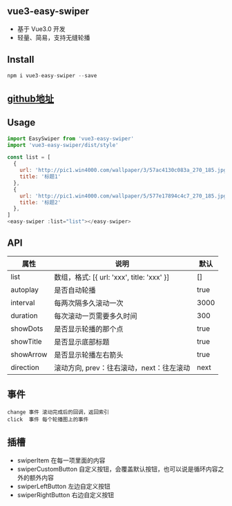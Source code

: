 ## vue3-easy-swiper

*   基于 Vue3.0 开发
*   轻量、简易，支持无缝轮播

## Install

```javascript
npm i vue3-easy-swiper --save
```

## [github地址](https://github.com/yezipi/vue3-easy-swiper)

## Usage

```javascript
import EasySwiper from 'vue3-easy-swiper'
import 'vue3-easy-swiper/dist/style'

const list = [
  {
    url: 'http://pic1.win4000.com/wallpaper/3/57ac4130c083a_270_185.jpg',
    title: '标题1'
  },
  {
    url: 'http://pic1.win4000.com/wallpaper/5/577e17894c4c7_270_185.jpg',
    title: '标题2'
  },
]
<easy-swiper :list="list"></easy-swiper>
```

## API

| 属性          | 说明                     | 默认 |
| ------------- | ------------------------ | ---- |
| list      | 数组，格式: [{ url: 'xxx', title: 'xxx' }]             | [] |
| autoplay      | 是否自动轮播             | true |
| interval      | 每两次隔多久滚动一次     | 3000 |
| duration      | 每次滚动一页需要多久时间 | 300  |
| showDots | 是否显示轮播的那个点     | true |
| showTitle | 是否显示底部标题     | true |
| showArrow | 是否显示轮播左右箭头     | true |
| direction | 滚动方向, prev：往右滚动，next：往左滚动    | next |

## 事件

```
change 事件 滚动完成后的回调，返回索引
click  事件 每个轮播图上的事件
```

## 插槽

*   swiperItem  在每一项里面的内容
*   swiperCustomButton 自定义按钮，会覆盖默认按钮，也可以说是循环内容之外的额外内容
*   swiperLeftButton 左边自定义按钮
*   swiperRightButton 右边自定义按钮
